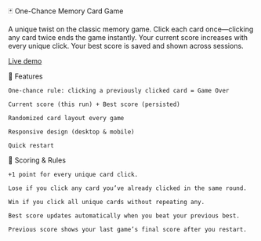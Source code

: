 
🃏 One-Chance Memory Card Game

A unique twist on the classic memory game. Click each card once—clicking any card twice ends the game instantly.
Your current score increases with every unique click. Your best score is saved and shown across sessions.

[Live demo](memorytocard.netlify.app)

🎯 Features

    One-chance rule: clicking a previously clicked card = Game Over

    Current score (this run) + Best score (persisted)

    Randomized card layout every game

    Responsive design (desktop & mobile)

    Quick restart

🚦 Scoring & Rules

    +1 point for every unique card click.

    Lose if you click any card you’ve already clicked in the same round.

    Win if you click all unique cards without repeating any.

    Best score updates automatically when you beat your previous best.

    Previous score shows your last game’s final score after you restart.
